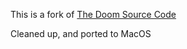 This is a fork of [The Doom Source Code](https://github.com/id-software/doom)

Cleaned up, and ported to MacOS
